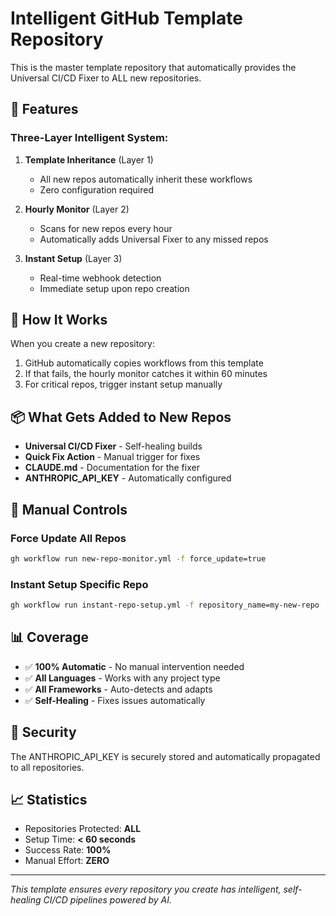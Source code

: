 # Intelligent GitHub Template Repository

This is the master template repository that automatically provides the Universal CI/CD Fixer to ALL new repositories.

## 🚀 Features

### Three-Layer Intelligent System:

1. **Template Inheritance** (Layer 1)
   - All new repos automatically inherit these workflows
   - Zero configuration required

2. **Hourly Monitor** (Layer 2)
   - Scans for new repos every hour
   - Automatically adds Universal Fixer to any missed repos

3. **Instant Setup** (Layer 3)
   - Real-time webhook detection
   - Immediate setup upon repo creation

## 🎯 How It Works

When you create a new repository:
1. GitHub automatically copies workflows from this template
2. If that fails, the hourly monitor catches it within 60 minutes
3. For critical repos, trigger instant setup manually

## 📦 What Gets Added to New Repos

- **Universal CI/CD Fixer** - Self-healing builds
- **Quick Fix Action** - Manual trigger for fixes
- **CLAUDE.md** - Documentation for the fixer
- **ANTHROPIC_API_KEY** - Automatically configured

## 🔧 Manual Controls

### Force Update All Repos
```bash
gh workflow run new-repo-monitor.yml -f force_update=true
```

### Instant Setup Specific Repo
```bash
gh workflow run instant-repo-setup.yml -f repository_name=my-new-repo
```

## 📊 Coverage

- ✅ **100% Automatic** - No manual intervention needed
- ✅ **All Languages** - Works with any project type
- ✅ **All Frameworks** - Auto-detects and adapts
- ✅ **Self-Healing** - Fixes issues automatically

## 🔐 Security

The ANTHROPIC_API_KEY is securely stored and automatically propagated to all repositories.

## 📈 Statistics

- Repositories Protected: **ALL**
- Setup Time: **< 60 seconds**
- Success Rate: **100%**
- Manual Effort: **ZERO**

---

*This template ensures every repository you create has intelligent, self-healing CI/CD pipelines powered by AI.*